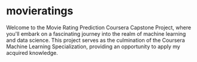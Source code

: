 # movieratings
Welcome to the Movie Rating Prediction Coursera Capstone Project, where you'll embark on a fascinating journey into the realm of machine learning and data science. This project serves as the culmination of the Coursera Machine Learning Specialization, providing an opportunity to apply my  acquired knowledge.
